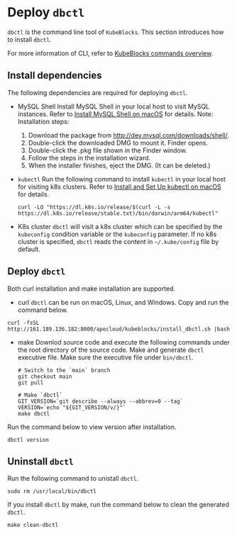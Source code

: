 # Deploy `dbctl`

`dbctl` is the command line tool of `KubeBlocks`. This section introduces how to install `dbctl`. 

For more information of CLI, refer to [KubeBlocks commands overview](../cli/kubeblocks%20commands%20overview.md).

## Install dependencies

The following dependencies are required for deploying `dbctl`.

- MySQL Shell
Install MySQL Shell in your local host to visit MySQL instances. Refer to [Install MySQL Shell on macOS](https://dev.mysql.com/doc/mysql-shell/8.0/en/mysql-shell-install-macos-quick.html) for details.
  Note:
  Installation steps:

  1. Download the package from http://dev.mysql.com/downloads/shell/. 
  2. Double-click the downloaded DMG to mount it. Finder opens.
  3. Double-click the .pkg file shown in the Finder window.
  4. Follow the steps in the installation wizard.
  5. When the installer finishes, eject the DMG. (It can be deleted.)

- `kubectl`
Run the following command to install `kubectl` in your local host for visiting k8s clusters. Refer to [Install and Set Up kubectl on macOS](https://kubernetes.io/docs/tasks/tools/install-kubectl-macos/) for details.
  ```
  curl -LO "https://dl.k8s.io/release/$(curl -L -s https://dl.k8s.io/release/stable.txt)/bin/darwin/arm64/kubectl"
  ```

- K8s cluster
`dbctl` will visit a k8s cluster which can be specified by the `kubeconfig` condition variable or the `kubeconfig` parameter. If no k8s cluster is specified, `dbctl` reads the content in `~/.kube/config` file by default.

## Deploy `dbctl`

Both curl installation and make installation are supported.

- curl
`dbctl` can be run on macOS, Linux, and Windows. Copy and run the command below.

```
curl -fsSL http://161.189.136.182:8000/apecloud/kubeblocks/install_dbctl.sh |bash
```

- make
Downlod source code and execute the following commands under the root directory of the source code. Make and generate `dbctl` executive file. Make sure the executive file under `bin/dbctl`.

  ```
  # Switch to the `main` branch
  git checkout main
  git pull

  # Make `dbctl`
  GIT_VERSION=`git describe --always --abbrev=0 --tag`
  VERSION=`echo "${GIT_VERSION/v/}"`
  make dbctl
  ```

Run the command below to view version after installation.

```
dbctl version
```

## Uninstall `dbctl`

Run the following command to unistall `dbctl`.

```
sudo rm /usr/local/bin/dbctl
```

If you install `dbctl` by make, run the command below to clean the generated `dbctl`.

```
make clean-dbctl
```